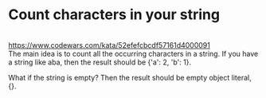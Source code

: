# Count characters in your string
</br>https://www.codewars.com/kata/52efefcbcdf57161d4000091</br>
The main idea is to count all the occurring characters in a string. If you have a string like aba, then the result should be {'a': 2, 'b': 1}.

What if the string is empty? Then the result should be empty object literal, {}.

